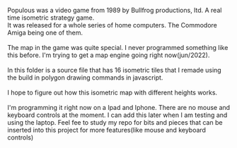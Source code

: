 Populous was a video game from 1989 by Bullfrog productions, ltd. A real time isometric strategy game. <br>
It was released for a whole series of home computers. The Commodore Amiga being one of them.<br><br>
The map in the game was quite special. I never programmed something like this before. I'm trying to get a map engine going right now(jun/2022).<br><br>
In this folder is a source file that has 16 isometric tiles that I remade using the build in polygon drawing commands in javascript.<br><br>
I hope to figure out how this isometric map with different heights works.<br><br>
I'm programming it right now on a Ipad and Iphone. There are no mouse and keyboard controls at the moment. I can add this later when I am testing and using the laptop. Feel fee to study my repo for bits and pieces that can be inserted into this project for more features(like mouse and keyboard controls)<br>
